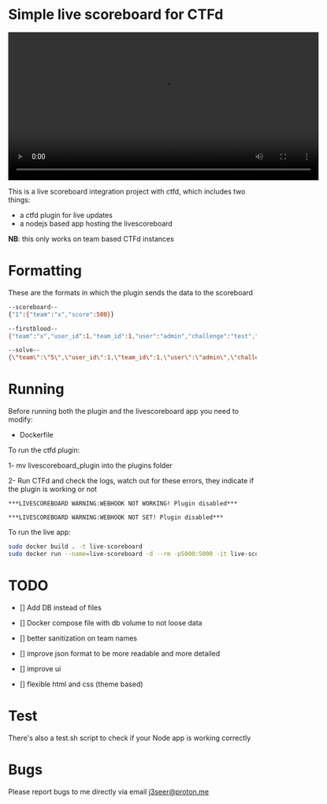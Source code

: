 # Simple live scoreboard for CTFd

<video width="630" height="300" src="https://github.com/j3seer/CTFd-Live-Scoreboard-Integration/assets/58823465/fca72329-42ee-46f3-b562-ab8a90af2fa7"></video>

This is a live scoreboard integration project with ctfd, which includes two things:

- a ctfd plugin for live updates
- a nodejs based app hosting the livescoreboard

**NB**: this only works on team based CTFd instances

# Formatting

These are the formats in which the plugin sends the data to the scoreboard

```bash
--scoreboard--
{"1":{"team":"x","score":500}}

--firstblood--
{"team":"x","user_id":1,"team_id":1,"user":"admin","challenge":"test","challenge_slug":"test","value":500,"solves":1,"fsolves":"1st","category":"test","firstblood":1}

--solve--
{\"team\":\"5\",\"user_id\":1,\"team_id\":1,\"user\":\"admin\",\"challenge\":\"test\",\"challenge_slug\":\"test\",\"value\":500,\"solves\":1,\"fsolves\":\"1st\",\"category\":\"test\",\"firstblood\":0,\"date\":\"2023-10-26T10:00:54.123456+00:00\"} 

```

# Running

Before running both  the plugin and the livescoreboard app you need to modify:

- Dockerfile

To run the ctfd plugin:

1- mv livescoreboard_plugin into the plugins folder

2- Run CTFd and check the logs, watch out for these errors, they indicate if the plugin is working or not

```
***LIVESCOREBOARD WARNING:WEBHOOK NOT WORKING! Plugin disabled***

***LIVESCOREBOARD WARNING:WEBHOOK NOT SET! Plugin disabled***
```

To run the live app:

```bash
sudo docker build . -t live-scoreboard
sudo docker run --name=live-scoreboard -d --rm -p5000:5000 -it live-scoreboard
```
# TODO 
- [] Add DB instead of files

- [] Docker compose file with db volume to not loose data

- [] better sanitization on team names

- [] improve json format to be more readable and more detailed

- [] improve ui

- [] flexible html and css (theme based)

# Test

There's also a test.sh script to check if your Node app is working correctly

# Bugs 

Please report bugs to me directly via email j3seer@proton.me
